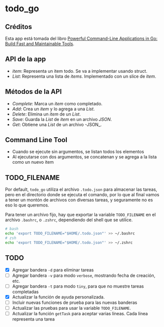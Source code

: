 # todo_go

## Créditos

Esta app está tomada del libro [Powerful Command-Line Applications in Go: Build Fast and Maintainable Tools](https://www.amazon.com/Powerful-Command-Line-Applications-Go-Maintainable/dp/168050696X/ref=sr_1_1?crid=3O97DMOC5QT0G&dib=eyJ2IjoiMSJ9.90NbTbDoXat4PCeuMqFQZxCXbZ4omIBwUp-R5JoECkTGjHj071QN20LucGBJIEps.Bflz_XUQbegnNyMc9xwGQ-AnoJXaN4B6tuabu9uLD5o&dib_tag=se&keywords=powerful+command+line+applications+in+go&qid=1718922396&sprefix=powerfull+command+line+applications+in+go%2Caps%2C189&sr=8-1).

## API de la app

- _item_: Representa un item todo. Se va a implementar usando struct.
- _List_: Representa una lista de _items_. Implementado con un slice de _item_.

## Métodos de la API

- _Complete_: Marca un _item_ como completado.
- _Add_: Crea un _item_ y lo agrega a una _List_.
- _Delete_: Elimina un _item_ de un _List_.
- _Save_: Guarda la _List_ de _item_ en un archivo _JSON_.
- _Get_: Obtiene una _List_ de un archivo -JSON_.

## Command Line Tool

- Cuando se ejecute sin argumentos, se listan todos los elementos
- Al ejecutarse con dos argumentos, se concatenan y se agrega a la lista como un nuevo item

## TODO_FILENAME

Por default, `todo_go` utiliza el archivo `.todo.json` para almacenar las tareas, pero en el directorio donde se ejecuta el comando, por lo que al final vamos a tener un montón de archivos con diversas tareas, y seguramente no es eso lo que queremos.

Para tener un archivo fijo, hay que exportar la variable `TODO_FILENAME` en el archivo `.bashrc`, o `.zshrc`, dependiendo del shell que se utilice.

```sh
# bash
echo 'export TODO_FILENAME="$HOME/.todo.json"' >> ~/.bashrc
# zsh
echo 'export TODO_FILENAME="$HOME/.todo.json"' >> ~/.zshrc
```

## TODO

- [x] Agregar bandera `-d` para eliminar tareas
- [ ] Agregar bandera `-v` para modo `verbose`, mostrando fecha de creación, etc.
- [ ] Agregar bandera `-t` para modo `tiny`, para que no muestre tareas completadas
- [x] Actualizar la función de ayuda personalizada.
- [ ] Incluir nuevas funciones de prueba para las nuevas banderas
- [ ] Actualizar las pruebas para usar la variable `TODO_FILENAME`.
- [ ] Actualizar la función `getTask` para aceptar varias líneas. Cada línea representa una tarea
